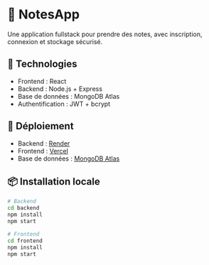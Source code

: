 # 📝 NotesApp

Une application fullstack pour prendre des notes, avec inscription, connexion et stockage sécurisé.

## 🔧 Technologies

- Frontend : React
- Backend : Node.js + Express
- Base de données : MongoDB Atlas
- Authentification : JWT + bcrypt

## 🚀 Déploiement

- Backend : [Render](https://render.com)
- Frontend : [Vercel](https://vercel.com)
- Base de données : [MongoDB Atlas](https://www.mongodb.com/cloud/atlas)

## 📦 Installation locale

```bash
# Backend
cd backend
npm install
npm start

# Frontend
cd frontend
npm install
npm start
